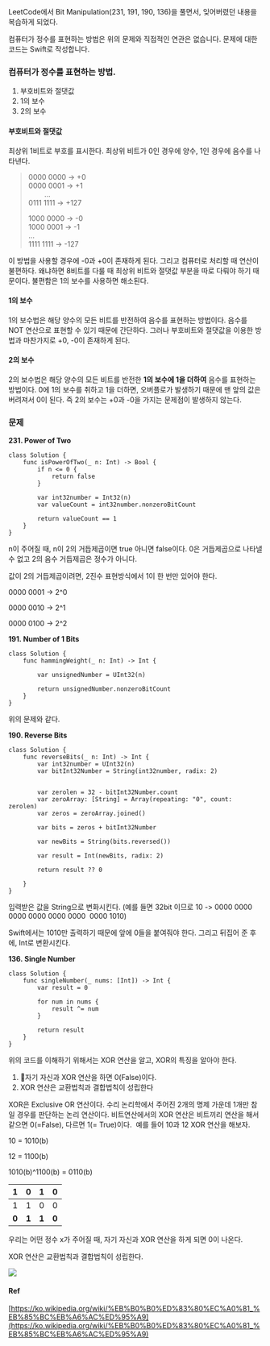 
LeetCode에서 Bit Manipulation(231, 191, 190, 136)을 풀면서, 잊어버렸던 내용을 복습하게 되었다.

컴퓨터가 정수를 표현하는 방법은 위의 문제와 직접적인 연관은 없습니다. 문제에 대한 코드는 Swift로 작성합니다.

### 컴퓨터가 정수를 표현하는 방법.

1. 부호비트와 절댓값
2. 1의 보수
3. 2의 보수

#### 부호비트와 절댓값

최상위 1비트로 부호를 표시한다. 최상위 비트가 0인 경우에 양수, 1인 경우에 음수를 나타낸다. 

> 0000 0000 → +0  
> 0000 0001 → +1  
>         ...  
> 0111 1111 → +127  
>   
> 1000 0000 → -0  
> 1000 0001 → -1  
> …  
> 1111 1111 → -127  
>   

이 방법을 사용할 경우에 -0과 +0이 존재하게 된다. 그리고 컴퓨터로 처리할 때 연산이 불편하다. 왜냐하면 8비트를 다룰 때 최상위 비트와 절댓값 부분을 따로 다뤄야 하기 때문이다. 불편함은 1의 보수를 사용하면 해소된다.

#### 1의 보수

1의 보수법은 해당 양수의 모든 비트를 반전하여 음수를 표현하는 방법이다. 음수를 NOT 연산으로 표현할 수 있기 때문에 간단하다. 그러나 부호비트와 절댓값을 이용한 방법과 마찬가지로 +0, -0이 존재하게 된다. 

#### 2의 보수

2의 보수법은 해당 양수의 모든 비트를 반전한 **1의 보수에 1을 더하여** 음수를 표현하는 방법이다. 0에 1의 보수를 취하고 1을 더하면, 오버플로가 발생하기 때문에 맨 앞의 값은 버려져서 0이 된다. 즉 2의 보수는 +0과 -0을 가지는 문제점이 발생하지 않는다.

### 문제

**231. Power of Two**

```
class Solution {
    func isPowerOfTwo(_ n: Int) -> Bool {
        if n <= 0 {
            return false
        }
        
        var int32number = Int32(n)
        var valueCount = int32number.nonzeroBitCount

        return valueCount == 1
    }
}
```

n이 주어질 때, n이 2의 거듭제곱이면 true 아니면 false이다. 0은 거듭제곱으로 나타낼 수 없고 2의 음수 거듭제곱은 정수가 아니다.

값이 2의 거듭제곱이려면, 2진수 표현방식에서 1이 한 번만 있어야 한다.

0000 0001 -> 2^0

0000 0010 -> 2^1 

0000 0100 -> 2^2

**191. Number of 1 Bits**

```
class Solution {
    func hammingWeight(_ n: Int) -> Int {
        
        var unsignedNumber = UInt32(n)
        
        return unsignedNumber.nonzeroBitCount
    }
}
```

위의 문제와 같다.

**190. Reverse Bits**

```
class Solution {
    func reverseBits(_ n: Int) -> Int {
        var int32number = UInt32(n)
        var bitInt32Number = String(int32number, radix: 2)
        
        
        var zerolen = 32 - bitInt32Number.count
        var zeroArray: [String] = Array(repeating: "0", count: zerolen)
        var zeros = zeroArray.joined()
        
        var bits = zeros + bitInt32Number
        
        var newBits = String(bits.reversed())
        
        var result = Int(newBits, radix: 2)
        
        return result ?? 0
        
    }
}
```

입력받은 값을 String으로 변화시킨다. (예를 들면 32bit 이므로 10 -> 0000 0000 0000 0000 0000 0000  0000 1010)

Swift에서는 1010만 출력하기 때문에 앞에 0들을 붙여줘야 한다. 그리고 뒤집어 준 후에, Int로 변환시킨다.

**136. Single Number**

```
class Solution {
    func singleNumber(_ nums: [Int]) -> Int {
        var result = 0

        for num in nums {
            result ^= num
        }

        return result
    }
}
```

위의 코드를 이해하기 위해서는 XOR 연산을 알고, XOR의 특징을 알아야 한다.

1. 자기 자신과 XOR 연산을 하면 0(False)이다.
2. XOR 연산은 교환법칙과 결합법칙이 성립한다

XOR은 Exclusive OR 연산이다. 수리 논리학에서 주어진 2개의 명제 가운데 1개만 참일 경우를 판단하는 논리 연산이다. 비트연산에서의 XOR 연산은 비트끼리 연산을 해서 같으면 0(=False), 다르면 1(= True)이다.  예를 들어 10과 12 XOR 연산을 해보자.

10 = 1010(b)

12 = 1100(b)

1010(b)^1100(b) = 0110(b)

| 1     | 0     | 1     | 0     |
| ----- | ----- | ----- | ----- |
| 1     | 1     | 0     | 0     |
| **0** | **1** | **1** | **0** |

우리는 어떤 정수 x가 주어질 때, 자기 자신과 XOR 연산을 하게 되면 0이 나온다.

XOR 연산은 교환법칙과 결합법칙이 성립한다.

![](https://blog.kakaocdn.net/dn/Duemc/btsdefZuIKt/KQl30T41JOe2akmKqEBaqK/img.png)

#### Ref
[https://ko.wikipedia.org/wiki/%EB%B0%B0%ED%83%80%EC%A0%81_%EB%85%BC%EB%A6%AC%ED%95%A9](https://ko.wikipedia.org/wiki/%EB%B0%B0%ED%83%80%EC%A0%81_%EB%85%BC%EB%A6%AC%ED%95%A9)
